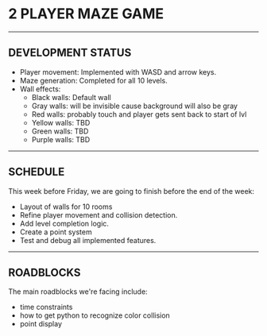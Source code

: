 # 2 PLAYER MAZE GAME

---

## DEVELOPMENT STATUS

- Player movement: Implemented with WASD and arrow keys.
- Maze generation: Completed for all 10 levels.
- Wall effects:
  - Black walls: Default wall
  - Gray walls: will be invisible cause background will also be gray
  - Red walls: probably touch and player gets sent back to start of lvl
  - Yellow walls: TBD
  - Green walls: TBD
  - Purple walls: TBD

---

## SCHEDULE

This week before Friday, we are going to finish before the end of the week:
- Layout of walls for 10 rooms
- Refine player movement and collision detection.
- Add level completion logic.
- Create a point system
- Test and debug all implemented features.

---

## ROADBLOCKS

The main roadblocks we're facing include:
- time constraints
- how to get python to recognize color collision
- point display

